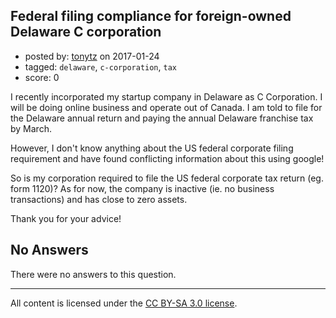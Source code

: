 ## Federal filing compliance for foreign-owned Delaware C corporation

- posted by: [tonytz](https://stackexchange.com/users/1262942/tonytz) on 2017-01-24
- tagged: `delaware`, `c-corporation`, `tax`
- score: 0

I recently incorporated my startup company in Delaware as C Corporation. I will be doing online business and operate out of Canada. I am told to file for the Delaware annual return and paying the annual Delaware franchise tax by March.

However, I don't know anything about the US federal corporate filing requirement and have found conflicting information about this using google!

So is my corporation required to file the US federal corporate tax return (eg. form 1120)? As for now, the company is inactive (ie. no business transactions) and has close to zero assets.

Thank you for your advice!

## No Answers

There were no answers to this question.


---

All content is licensed under the [CC BY-SA 3.0 license](https://creativecommons.org/licenses/by-sa/3.0/).
